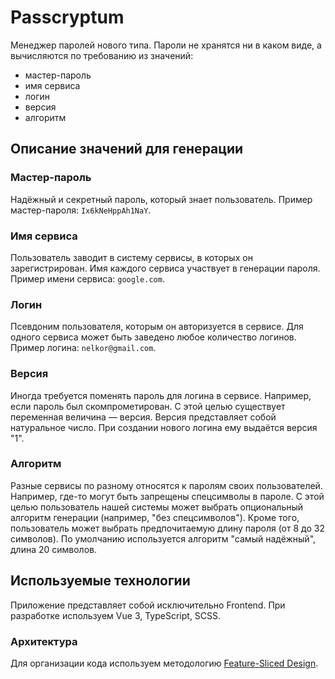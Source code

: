 # Passcryptum

Менеджер паролей нового типа. Пароли не хранятся ни в каком виде,
а вычисляются по требованию из значений:

- мастер-пароль
- имя сервиса
- логин
- версия
- алгоритм

## Описание значений для генерации

### Мастер-пароль

Надёжный и секретный пароль, который знает пользователь.
Пример мастер-пароля: `Ix6kNeHppAh1NaY`.

### Имя сервиса

Пользователь заводит в систему сервисы, в которых он зарегистрирован.
Имя каждого сервиса участвует в генерации пароля.
Пример имени сервиса: `google.com`.

### Логин

Псевдоним пользователя, которым он авторизуется в сервисе. Для одного сервиса
может быть заведено любое количество логинов. Пример логина: `nelkor@gmail.com`.

### Версия

Иногда требуется поменять пароль для логина в сервисе. Например, если пароль
был скомпрометирован. С этой целью существует переменная величина — версия.
Версия представляет собой натуральное число. При создании нового логина
ему выдаётся версия "1".

### Алгоритм

Разные сервисы по разному относятся к паролям своих пользователей. Например,
где-то могут быть запрещены спецсимволы в пароле. С этой целью пользователь
нашей системы может выбрать опциональный алгоритм генерации
(например, "без спецсимволов"). Кроме того, пользователь может выбрать
предпочитаемую длину пароля (от 8 до 32 символов).
По умолчанию используется алгоритм "самый надёжный", длина 20 символов.

## Используемые технологии

Приложение представляет собой исключительно Frontend.
При разработке используем Vue 3, TypeScript, SCSS.

### Архитектура

Для организации кода используем методологию
[Feature-Sliced Design](https://feature-sliced.design/ru).
